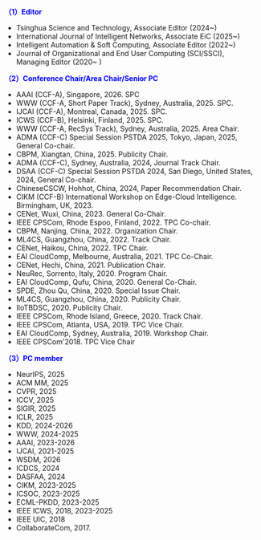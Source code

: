 **<span style="color: blue;">（1）Editor</span>**
- Tsinghua Science and Technology, Associate Editor (2024~)
- International Journal of Intelligent Networks, Associate EiC (2025~)
- Intelligent Automation & Soft Computing,  Associate Editor (2022~)
- Journal of Organizational and End User Computing (SCI/SSCI), Managing Editor (2020~ )

**<span style="color: blue;">（2）Conference Chair/Area Chair/Senior PC</span>**
- AAAI (CCF-A), Singapore, 2026. SPC
- WWW (CCF-A, Short Paper Track), Sydney, Australia, 2025. SPC.
- IJCAI (CCF-A), Montreal, Canada, 2025. SPC.
- ICWS (CCF-B), Helsinki, Finland, 2025. SPC.
- WWW (CCF-A, RecSys Track), Sydney, Australia, 2025. Area Chair.
- ADMA (CCF-C) Special Session PSTDA 2025, Tokyo, Japan, 2025, General Co-chair.
- CBPM, Xiangtan, China, 2025. Publicity Chair.
- ADMA (CCF-C), Sydney, Australia, 2024, Journal Track Chair.
- DSAA (CCF-C) Special Session PSTDA 2024, San Diego, United States, 2024, General Co-chair.
- ChineseCSCW, Hohhot, China,  2024, Paper Recommendation Chair.
- CIKM (CCF-B) International Workshop on Edge-Cloud Intelligence. Birmingham, UK, 2023.
- CENet, Wuxi, China, 2023. General Co-Chair.
- IEEE CPSCom, Rhode Espoo, Finland, 2022. TPC Co-chair.
- CBPM, Nanjing, China, 2022. Organization Chair.
- ML4CS, Guangzhou, China, 2022. Track Chair.
- CENet, Haikou, China, 2022. TPC Chair.
- EAI CloudComp, Melbourne, Australia, 2021. TPC Co-Chair.
- CENet, Hechi, China, 2021. Publication Chair.
- NeuRec, Sorrento, Italy, 2020. Program Chair.
- EAI CloudComp, Qufu, China, 2020. General Co-Chair.
- SPDE, Zhou Qu, China, 2020. Special Issue Chair.
- ML4CS, Guangzhou, China, 2020. Publicity Chair.
- IIoTBDSC, 2020. Publicity Chair.
- IEEE CPSCom, Rhode Island, Greece, 2020. Track Chair.
- IEEE CPSCom, Atlanta, USA, 2019. TPC Vice Chair.
- EAI CloudComp, Sydney, Australia, 2019. Workshop Chair.
- IEEE CPSCom'2018. TPC Vice Chair

**<span style="color: blue;">（3）PC member</span>**
- NeurIPS, 2025
- ACM MM, 2025
- CVPR, 2025
- ICCV, 2025
- SIGIR, 2025
- ICLR, 2025
- KDD, 2024-2026
- WWW, 2024-2025
- AAAI, 2023-2026
- IJCAI, 2021-2025
- WSDM, 2026
- ICDCS, 2024
- DASFAA, 2024
- CIKM, 2023-2025
- ICSOC, 2023-2025
- ECML-PKDD, 2023-2025
- IEEE ICWS, 2018, 2023-2025
- IEEE UIC, 2018
- CollaborateCom, 2017.
